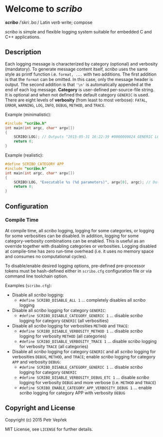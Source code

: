 # Welcome to *scribo*

__*scribo*__ /ˈskriː.boː/ Latin *verb* write; compose

*scribo* is simple and flexible logging system suitable for embedded C and C++ applications.

## Description

Each logging message is characterized by category (optional) and verbosity (mandatory). To generate message content 
itself, *scribo* uses the same style as printf function i.e. `format, ...` with two additions. The first addition is 
that the `format` can be omitted. In this case, only the message header is output. The second addition is that `'\n'` is 
automatically appended at the end of each log message. **Category** is user-defined per-source-file string. It is 
optional and when not defined the default category `GENERIC` is used. There are eight levels of **verbosity** (from 
least to most verbose): `FATAL`, `ERROR`, `WARNING`, `LOG`, `INFO`, `DEBUG`, `METHOD`, and `TRACE`.

Example (minimalistic):
```c
#include "scribo.h"
int main(int argc, char* argv[])
{
    SCRIBO(LOG); // Outputs "2015-05-31 16:22:39 #0000000024 GENERIC LOG     : "
    return 0;
}
```

Example (realistic):
```c
#define SCRIBO_CATEGORY APP
#include "scribo.h"
int main(int argc, char* argv[])
{
    SCRIBO(LOG, "Executable %s (%d parameters)", argv[0], argc); // Outputs "2015-05-31 16:23:47 #0000000000 APP     LOG     : Executable Scribo.exe (1 parameters)"
    return 0;
}
```

## Configuration

### Compile Time

At compile time, all *scribo* logging, logging for some categories, or logging for some verbosities can be disabled. In 
addition, logging for some category-verbosity combinations can be enabled. This is useful as an override together with 
disabling categories or verbosities. Logging disabled at compile-time has zero run-time overhead (i.e. it uses no 
memory space and consumes no computational cycles).

To disable/enable desired logging options, pre-defined pre-processor tokens must be hash-defined either in `scribo.cfg` 
configuration file or via command line toolchain option.

Examples (`scribo.cfg`):
- Disable all *scribo* logging:
  - `#define SCRIBO_DISABLE_ALL 1` ... completely disables all *scribo* logging
- Disable all *scribo* logging for category `GENERIC`:
  - `#define SCRIBO_DISABLE_CATEGORY_GENERIC 1` ... disable *scribo* logging for category `GENERIC` (all verbosities)
- Disable all *scribo* logging for verbosities `METHOD` and `TRACE`:
  - `#define SCRIBO_DISABLE_VERBOSITY_METHOD 1` ... disable *scribo* logging for verbosity `METHOD` (all categories)
  - `#define SCRIBO_DISABLE_VERBOSITY_TRACE 1` ... disable *scribo* logging for verbosity `TRACE` (all categories)
- Disable all *scribo* logging for category `GENERIC` and all *scribo* logging for verbosities `DEBUG`, `METHOD`, and 
`TRACE`; enable *scribo* logging for category `APP` and verbosity `DEBUG`:
  - `#define SCRIBO_DISABLE_CATEGORY_GENERIC 1` ... disable *scribo* logging for category `GENERIC`
  - `#define SCRIBO_DISABLE_VERBOSITY_DEBUG_ETC 1` ... disable *scribo* logging for verbosity `DEBUG` and more verbose 
(i.e. `METHOD` and `TRACE`)
  - `#define SCRIBO_ENABLE_CATEGORY_APP_VERBOSITY_DEBUG 1` ... enable *scribo* logging for category APP with verbosity 
`DEBUG`

## Copyright and License

Copyright (c) 2015 Petr Vepřek

MIT License, see `LICENSE` for further details.
